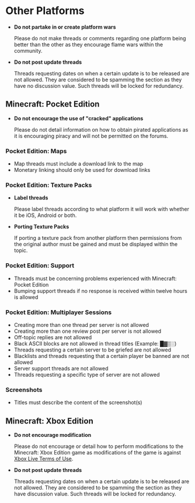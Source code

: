 # Other Platforms

* __Do not partake in or create platform wars__

    Please do not make threads or comments regarding one platform being better than the other as they encourage flame wars within the community. 

* __Do not post update threads__

    Threads requesting dates on when a certain update is to be released are not allowed. They are considered to be spamming the section as they have no discussion value. Such threads will be locked for redundancy.

## Minecraft: Pocket Edition

* __Do not encourage the use of "cracked" applications__

    Please do not detail information on how to obtain pirated applications as it is encouraging piracy and will not be permitted on the forums.
    
### Pocket Edition: Maps

* Map threads must include a download link to the map
* Monetary linking should only be used for download links

### Pocket Edition: Texture Packs

* __Label threads__

    Please label threads according to what platform it will work with whether it be iOS, Android or both.
    
* __Porting Texture Packs__

    If porting a texture pack from another platform then permissions from the original author must be gained and must be displayed within the topic.

### Pocket Edition: Support

* Threads must be concerning problems experienced with Minecraft: Pocket Edition
* Bumping support threads if no response is received within twelve hours is allowed

### Pocket Edition: Multiplayer Sessions

* Creating more than one thread per server is not allowed
* Creating more than one review post per server is not allowed
* Off-topic replies are not allowed
* Black ASCII blocks are not allowed in thread titles (Example: █▓▒░)
* Threads requesting a certain server to be griefed are not allowed
* Blacklists and threads requesting that a certain player be banned are not allowed
* Server support threads are not allowed
* Threads requesting a specific type of server are not allowed

### Screenshots

* Titles must describe the content of the screenshot(s)

## Minecraft: Xbox Edition

* __Do not encourage modification__
 
    Please do not encourage or detail how to perform modifications to the Minecraft: Xbox Edition game as modifications of the game is against [Xbox Live Terms of Use](http://www.xbox.com/en-US/legal/livetou).

* __Do not post update threads__

    Threads requesting dates on when a certain update is to be released are not allowed. They are considered to be spamming the section as they have discussion value. Such threads will be locked for redundancy.